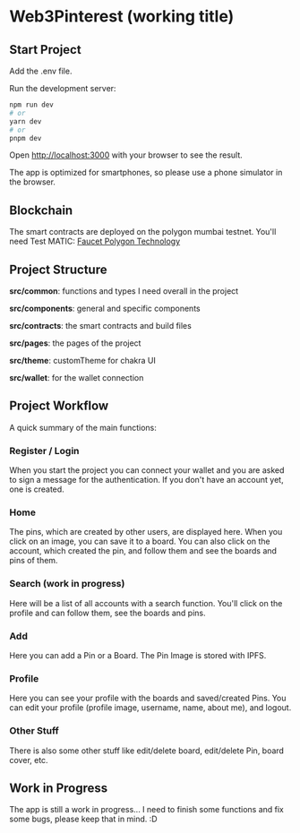 # Web3Pinterest (working title)

## Start Project

Add the .env file.

Run the development server:

```bash
npm run dev
# or
yarn dev
# or
pnpm dev
```

Open [http://localhost:3000](http://localhost:3000) with your browser to see the result.

The app is optimized for smartphones, so please use a phone simulator in the browser.

## Blockchain

The smart contracts are deployed on the polygon mumbai testnet. You'll need Test MATIC: [Faucet Polygon Technology](https://faucet.polygon.technology)

## Project Structure

**src/common**: functions and types I need overall in the project

**src/components**: general and specific components

**src/contracts**: the smart contracts and build files

**src/pages**: the pages of the project

**src/theme**: customTheme for chakra UI

**src/wallet**: for the wallet connection

## Project Workflow

A quick summary of the main functions:

### Register / Login

When you start the project you can connect your wallet and you are asked to sign a message for the authentication. If you don't have an account yet, one is created.

### Home

The pins, which are created by other users, are displayed here. When you click on an image, you can save it to a board. You can also click on the account, which created the pin, and follow them and see the boards and pins of them.

### Search (work in progress)

Here will be a list of all accounts with a search function. You'll click on the profile and can follow them, see the boards and pins.

### Add

Here you can add a Pin or a Board. The Pin Image is stored with IPFS.

### Profile

Here you can see your profile with the boards and saved/created Pins. You can edit your profile (profile image, username, name, about me), and logout.

### Other Stuff

There is also some other stuff like edit/delete board, edit/delete Pin, board cover, etc.

## Work in Progress

The app is still a work in progress... I need to finish some functions and fix some bugs, please keep that in mind. :D
